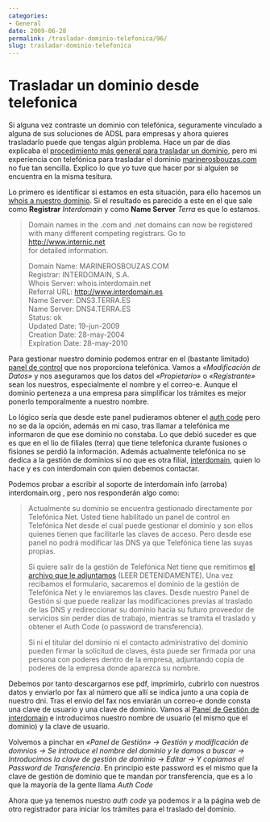 ```yaml
---
categories:
- General
date: 2009-06-28
permalink: /trasladar-dominio-telefonica/96/
slug: trasladar-dominio-telefonica
---
```


# Trasladar un dominio desde telefonica

Si alguna vez contraste un dominio con telefónica, seguramente vinculado a alguna de sus soluciones de ADSL para empresas y ahora quieres trasladarlo puede que tengas algún problema. Hace un par de días explicaba el [procedimiento más general para trasladar un dominio](http://conocimientoabierto.es/hosting-dominio-traslado-dns/89/), pero mi experiencia con telefónica para trasladar el dominio [marinerosbouzas.com](http://marinerosbouzas.com) no fue tan sencilla. Explico lo que yo tuve que hacer por si alguien se encuentra en la misma tesitura.

Lo primero es identificar si estamos en esta situación, para ello hacemos un [whois a nuestro dominio](http://dinahosting.com/whois.php). Si el resultado es parecido a este en el que sale como **Registrar** *Interdomain* y como **Name Server** *Terra* es que lo estamos.

> Domain names in the .com and .net domains can now be registered  
> with many different competing registrars. Go to http://www.internic.net  
> for detailed information.
> 
> Domain Name: MARINEROSBOUZAS.COM  
> Registrar: INTERDOMAIN, S.A.  
> Whois Server: whois.interdomain.net  
> Referral URL: http://www.interdomain.es  
> Name Server: DNS3.TERRA.ES  
> Name Server: DNS4.TERRA.ES  
> Status: ok  
> Updated Date: 19-jun-2009  
> Creation Date: 28-may-2004  
> Expiration Date: 28-may-2010

Para gestionar nuestro dominio podemos entrar en el (bastante limitado) [panel de control](http://telefonica.terra.es/paneldecontrol/) que nos proporciona telefónica. Vamos a *«Modificación de Datos»* y nos aseguramos que los datos del *«Propietario»* o *«Registrante»* sean los nuestros, especialmente el nombre y el correo-e. Aunque el dominio perteneza a una empresa para simplificar los trámites es mejor ponerlo temporalmente a nuestro nombre.

Lo lógico sería que desde este panel pudieramos obtener el [auth code](http://www.wdbc.com/domain/transfer-authcode.cfm) pero no se da la opción, además en mi caso, tras llamar a telefónica me informaron de que ese dominio no constaba. Lo que debió suceder es que es que en el lio de filiales (terra) que tiene telefonica durante fusiones o fisiones se perdió la información. Además actualmente telefónica no se dedica a la gestión de dominios si no que es otra filial, [interdomain](http://www.interdomain.es), quien lo hace y es con interdomain con quien debemos contactar.

Podemos probar a escribir al soporte de interdomain info (arroba) interdomain.org , pero nos responderán algo como:

> Actualmente su dominio se encuentra gestionado directamente por Telefónica Net. Usted tiene habilitado un panel de control en Telefónica Net desde el cual puede gestionar el dominio y son ellos quienes tienen que facilitarle las claves de acceso. Pero desde ese panel no podrá modificar las DNS ya que Telefónica tiene las suyas propias.
> 
> Si quiere salir de la gestión de Telefónica Net tiene que remitirnos [el archivo que le adjuntamos](http://www.interdomain.es/publica/faqs/Formulario_Solicitud_Login_Passoword.pdf) (LEER DETENIDAMENTE). Una vez recibamos el formulario, sacaremos el dominio de la gestión de Telefónica Net y le enviaremos las claves. Desde nuestro Panel de Gestión si que puede realizar las modificaciones previas al traslado de las DNS y redireccionar su dominio hacia su futuro proveedor de servicios sin perder días de trabajo, mientras se tramita el traslado y obtener el Auth Code (o password de transferencia).
> 
> Si ni el titular del dominio ni el contacto administrativo del dominio pueden firmar la solicitud de claves, ésta puede ser firmada por una persona con poderes dentro de la empresa, adjuntando copia de poderes de la empresa donde aparezca su nombre.

Debemos por tanto descargarnos ese pdf, imprimirlo, cubrirlo con nuestros datos y enviarlo por fax al número que allí se indica junto a una copia de nuestro dni. Tras el envio del fax nos enviarán un correo-e donde consta una clave de usuario y una clave de dominio. Vamos al [Panel de Gestión de interdomain](http://www.interdomain.es/PortalServlet?pagina=/privado/alta_usuario_final.jsp?presentar_login=1) e introducimos nuestro nombre de usuario (el mismo que el dominio) y la clave de usuario.

Volvemos a pinchar en *«Panel de Gestión» -&gt; Gestión y modificación de domnios -&gt; Se introduce el nombre del dominio y le damos a buscar -&gt; Introducimos la clave de gestión de dominio -&gt; Editar -&gt; Y copiamos el Password de Transferencia*. En principio este password es el mismo que la clave de gestión de dominio que te mandan por transferencia, que es a lo que la mayoría de la gente llama *Auth Code*

Ahora que ya tenemos nuestro *auth code* ya podemos ir a la página web de otro registrador para iniciar los trámites para el traslado del dominio.